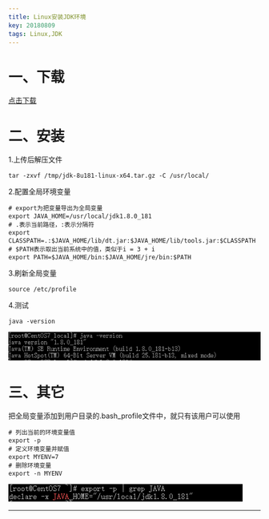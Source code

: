 ```yaml
---
title: Linux安装JDK环境
key: 20180809
tags: Linux,JDK
---
```


# 一、下载

[点击下载](https://www.oracle.com/technetwork/java/javase/downloads/jdk8-downloads-2133151.html)

<!--more-->

# 二、安装

1.上传后解压文件

```shell
tar -zxvf /tmp/jdk-8u181-linux-x64.tar.gz -C /usr/local/
```

2.配置全局环境变量

```shell
# export为把变量导出为全局变量
export JAVA_HOME=/usr/local/jdk1.8.0_181
# .表示当前路径，:表示分隔符
export CLASSPATH=.:$JAVA_HOME/lib/dt.jar:$JAVA_HOME/lib/tools.jar:$CLASSPATH
# $PATH表示取出当前系统中的值，类似于i = 3 + i
export PATH=$JAVA_HOME/bin:$JAVA_HOME/jre/bin:$PATH
```

3.刷新全局变量

```shell
source /etc/profile
```

4.测试

```shell
java -version
```

![tu](/myres/20180809/20180809005457.png)

# 三、其它

把全局变量添加到用户目录的.bash_profile文件中，就只有该用户可以使用

```shell
# 列出当前的环境变量值
export -p
# 定义环境变量并赋值
export MYENV=7
# 删除环境变量
export -n MYENV
```

![tu](/myres/20180809/20180809010359.png)

---